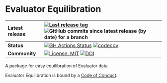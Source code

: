 Evaluator Equilibration
==============================
[//]: # (Badges)

| **Latest release** | [![Last release tag](https://img.shields.io/github/release-pre/lilyminium/evaluator-equilibration.svg)](https://github.com/lilyminium/evaluator-equilibration/releases) ![GitHub commits since latest release (by date) for a branch](https://img.shields.io/github/commits-since/lilyminium/evaluator-equilibration/latest)                                                                                                        |
| :----------------- | :--------------------------------------------------------------------------------------------------------------------------------------------------------------------------------------------------------------------------------------------------------------------------------------------------------------------------------------------------------------------------------------------------------------------------------------------------------------------------------------------------------------------------------------------------------------------- |
| **Status**         | [![GH Actions Status](https://github.com/lilyminium/evaluator-equilibration/actions/workflows/gh-ci.yaml/badge.svg)](https://github.com/lilyminium/evaluator-equilibration/actions?query=branch%3Amain+workflow%3Agh-ci) [![codecov](https://codecov.io/gh/lilyminium/evaluator-equilibration/branch/main/graph/badge.svg)](https://codecov.io/gh/lilyminium/evaluator-equilibration/branch/main) |
| **Community**      | [![License: MIT](https://img.shields.io/badge/License-MIT-yellow.svg)](https://opensource.org/licenses/MIT) [![DOI](https://zenodo.org/badge/DOI/10.5281/zenodo.12792526.svg)](https://doi.org/10.5281/zenodo.12792526)                                                                                                                                                                                                                                                                                                                                                                                                                                                           |

A package for easy equilibration of Evaluator data

Evaluator Equilibration is bound by a [Code of Conduct](https://github.com/lilyminium/evaluator-equilibration/blob/main/CODE_OF_CONDUCT.md).

